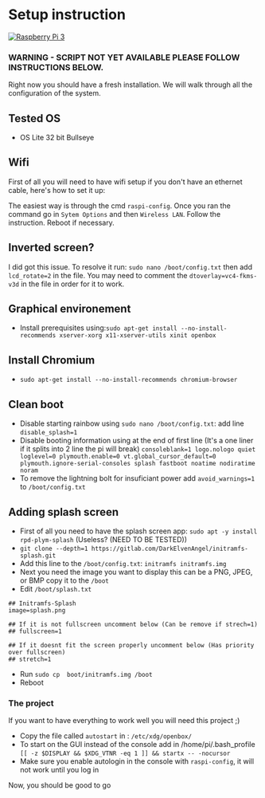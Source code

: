 # Setup instruction

[![Raspberry Pi 3](https://img.shields.io/badge/Raspberry%20Pi%203-B61040?style=for-the-badge&logo=raspberry-pi&logoColor=white)](Linux/Raspberry%20Pi%203)

### WARNING - SCRIPT NOT YET AVAILABLE PLEASE FOLLOW INSTRUCTIONS BELOW.
Right now you should have a fresh installation. We will walk through all the configuration of the system.

## Tested OS

- OS Lite 32 bit Bullseye

## Wifi

First of all you will need to have wifi setup if you don't have an ethernet cable, here's how to set it up:

The easiest way is through the cmd `raspi-config`.
Once you ran the command go in `Sytem Options` and then `Wireless LAN`.
Follow the instruction.
Reboot if necessary.

## Inverted screen?

I did got this issue. To resolve it run: `sudo nano /boot/config.txt` then add `lcd_rotate=2` in the file.
You may need to comment the `dtoverlay=vc4-fkms-v3d` in the file in order for it to work.

## Graphical environement

- Install prerequisites using:`sudo apt-get install --no-install-recommends xserver-xorg x11-xserver-utils xinit openbox`

## Install Chromium

- `sudo apt-get install --no-install-recommends chromium-browser`

## Clean boot
- Disable starting rainbow using `sudo nano /boot/config.txt`: add line `disable_splash=1`
- Disable booting information using at the end of first line (It's a one liner if it splits into 2 line the pi will break) `consoleblank=1 logo.nologo quiet loglevel=0 plymouth.enable=0 vt.global_cursor_default=0 plymouth.ignore-serial-consoles splash fastboot noatime nodiratime noram`
- To remove the lightning bolt for insuficiant power add `avoid_warnings=1` to `/boot/config.txt`

## Adding splash screen

- First of all you need to have the splash screen app: `sudo apt -y install rpd-plym-splash` (Useless? (NEED TO BE TESTED))
- `git clone --depth=1 https://gitlab.com/DarkElvenAngel/initramfs-splash.git`
- Add this line to the `/boot/config.txt`: `initramfs initramfs.img`
- Next you need the image you want to display this can be a PNG, JPEG, or BMP copy it to the `/boot` 
- Edit `/boot/splash.txt`
```
## Initramfs-Splash
image=splash.png

## If it is not fullscreen uncomment below (Can be remove if strech=1)
## fullscreen=1

## If it doesnt fit the screen properly uncomment below (Has priority over fullscreen)
## stretch=1
```
- Run `sudo cp  boot/initramfs.img /boot`
- Reboot

### The project

If you want to have everything to work well you will need this project ;)

- Copy the file called `autostart` in : `/etc/xdg/openbox/`
- To start on the GUI instead of the console add in /home/pi/.bash_profile `[[ -z $DISPLAY && $XDG_VTNR -eq 1 ]] && startx -- -nocursor`
- Make sure you enable autologin in the console with `raspi-config`, it will not work until you log in

Now, you should be good to go
